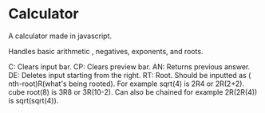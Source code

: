 # Calculator
A calculator made in  javascript.

Handles basic arithmetic , negatives, exponents, and roots.

C: Clears input bar.
CP: Clears preview bar.
AN: Returns previous answer.
DE: Deletes input starting from the right.
RT: Root. Should be inputted as ( nth-root)R(what's being rooted). For example sqrt(4) is 2R4 or 2R(2+2). cube root(8) is 3R8 or 3R(10-2). Can also be chained  for example 2R(2R(4)) is sqrt(sqrt(4)).
